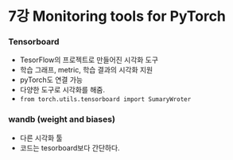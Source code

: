 # 7강 Monitoring tools for PyTorch

### Tensorboard
- TesorFlow의 프로젝트로 만들어진 시각화 도구
- 학습 그래프, metric, 학습 결과의 시각화 지원
- pyTorch도 연결 가능
- 다양한 도구로 시각화를 해줌.
- ```from torch.utils.tensorboard import SumaryWroter```

### wandb (weight and biases)
- 다른 시각화 툴
- 코드는 tesorboard보다 간단하다.
